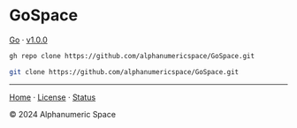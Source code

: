 # GoSpace

[Go]() &middot; [v1.0.0]()

```bash
gh repo clone https://github.com/alphanumericspace/GoSpace.git
```
```bash
git clone https://github.com/alphanumericspace/GoSpace.git
```
---

[Home]() &middot; [License]() &middot; [Status]()

&copy; 2024 Alphanumeric Space
